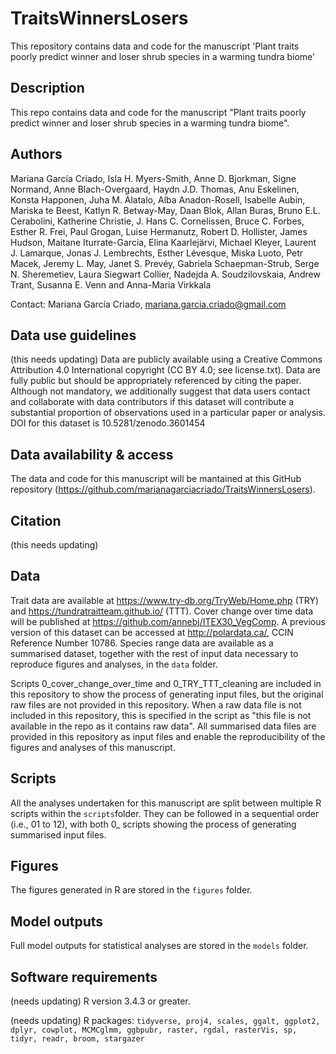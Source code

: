 # TraitsWinnersLosers
This repository contains data and code for the manuscript 'Plant traits poorly predict winner and loser shrub species in a warming tundra biome'

## Description
This repo contains data and code for the manuscript "Plant traits poorly predict winner and loser shrub species in a warming tundra biome".

## Authors
Mariana García Criado, Isla H. Myers-Smith, Anne D. Bjorkman, Signe Normand, Anne Blach-Overgaard, Haydn J.D. Thomas, Anu Eskelinen, Konsta Happonen, Juha M. Alatalo, Alba Anadon-Rosell, Isabelle Aubin, Mariska te Beest, Katlyn R. Betway-May, Daan Blok, Allan Buras, Bruno E.L. Cerabolini, Katherine Christie, J. Hans C. Cornelissen, Bruce C. Forbes, Esther R. Frei, Paul Grogan, Luise Hermanutz, Robert D. Hollister, James Hudson, Maitane Iturrate-Garcia, Elina Kaarlejärvi, Michael Kleyer, Laurent J. Lamarque, Jonas J. Lembrechts, Esther Lévesque, Miska Luoto, Petr Macek, Jeremy L. May, Janet S. Prevéy, Gabriela Schaepman-Strub, Serge N. Sheremetiev, Laura Siegwart Collier, Nadejda A. Soudzilovskaia, Andrew Trant, Susanna E. Venn and Anna-Maria Virkkala

Contact: Mariana García Criado, mariana.garcia.criado@gmail.com

## Data use guidelines
(this needs updating) Data are publicly available using a Creative Commons Attribution 4.0 International copyright (CC BY 4.0; see license.txt). Data are fully public but should be appropriately referenced by citing the paper. Although not mandatory, we additionally suggest that data users contact and collaborate with data contributors if this dataset will contribute a substantial proportion of observations used in a particular paper or analysis. DOI for this dataset is 10.5281/zenodo.3601454

## Data availability & access
The data and code for this manuscript will be mantained at this GitHub repository (https://github.com/marianagarciacriado/TraitsWinnersLosers). 

## Citation
(this needs updating)

## Data
Trait data are available at https://www.try-db.org/TryWeb/Home.php (TRY) and https://tundratraitteam.github.io/ (TTT). Cover change over time data will be published at https://github.com/annebj/ITEX30_VegComp. A previous version of this dataset can be accessed at http://polardata.ca/, CCIN Reference Number 10786. Species range data are available as a summarised dataset, together with the rest of input data necessary to reproduce figures and analyses, in the `data` folder.

Scripts 0_cover_change_over_time and 0_TRY_TTT_cleaning are included in this repository to show the process of generating input files, but the original raw files are not provided in this repository. When a raw data file is not included in this repository, this is specified in the script as "this file is not available in the repo as it contains raw data". All summarised data files are provided in this repository as input files and enable the reproducibility of the figures and analyses of this manuscript.

## Scripts
All the analyses undertaken for this manuscript are split between multiple R scripts within the `scripts`folder.
They can be followed in a sequential order (i.e., 01 to 12), with both 0_ scripts showing the process of generating summarised input files.

## Figures
The figures generated in R are stored in the `figures` folder.

## Model outputs
Full model outputs for statistical analyses are stored in the `models` folder.

## Software requirements
(needs updating) R version 3.4.3 or greater.

(needs updating) R packages: `tidyverse, proj4, scales, ggalt, ggplot2, dplyr, cowplot, MCMCglmm, ggbpubr, raster, rgdal, rasterVis, sp, tidyr, readr, broom, stargazer`
